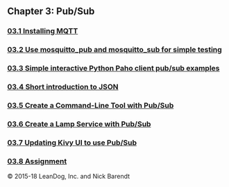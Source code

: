 ## Chapter 3:  Pub/Sub

### [03.1 Installing MQTT](03.1_Installing_MQTT/README.md)

### [03.2 Use mosquitto\_pub and mosquitto\_sub for simple testing](03.2_Mosquitto_Tools/README.md)

### [03.3 Simple interactive Python Paho client pub/sub examples](03.3_Python_Paho/README.md)

### [03.4 Short introduction to JSON](03.4_Intro_to_JSON/README.md)

### [03.5 Create a Command-Line Tool with Pub/Sub](03.5_Create_CommandLine_Tool/README.md)

### [03.6 Create a Lamp Service with Pub/Sub](03.6_Lamp_Service/README.md)

### [03.7 Updating Kivy UI to use Pub/Sub](03.7_Updated_Kivy/README.md)

### [03.8 Assignment](03.8_Assignment/README.md)


&copy; 2015-18 LeanDog, Inc. and Nick Barendt
